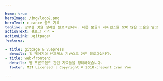 ```yaml
---  

home: true
heroImage: /img/logo2.png
heroText: c-dance 공부 기록
tagline: 공부한 것을 정리한 블로그입니다. 다른 분들의 레퍼런스를 보며 많은 도움을 얻고 있습니다. 감사드립니다.
actionText: 블로그 가기 →
actionLink: /gitpage/
features:

- title: gitpage & vuepress
  details: 깃 페이지와 뷰프레스 기반으로 만든 블로그입니다.
- title: web-frontend
  details: 웹 프론트엔드 관련 자료들을 정리하였습니다. 
  footer: MIT Licensed | Copyright © 2018-present Evan You

---  
```


